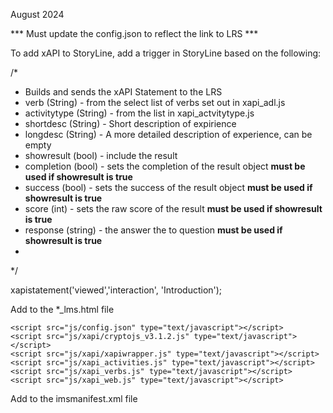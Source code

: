 August 2024

*** Must update the config.json to reflect the link to LRS ***

To add xAPI to StoryLine, add a trigger in StoryLine based on the following:

/*
* Builds and sends the xAPI Statement to the LRS
* verb (String) - from the select list of verbs set out in xapi_adl.js
* activitytype (String) - from the list in xapi_actvitytype.js
* shortdesc (String) - Short description of expirience
* longdesc (String) - A more detailed description of experience, can be empty
* showresult (bool) - include the result 
* completion (bool) - sets the completion of the result object **must be used if showresult is true**
* success (bool) - sets the success of the result object **must be used if showresult is true**
* score (int) - sets the raw score of the result **must be used if showresult is true**
* response (string) - the answer the to question **must be used if showresult is true**
*
*/

xapistatement('viewed','interaction', 'Introduction');



Add to the *_lms.html file

<!-- Start custom xAPI code-->	
	<script src="js/config.json" type="text/javascript"></script>
	<script src="js/xapi/cryptojs_v3.1.2.js" type="text/javascript"></script>
	<script src="js/xapi/xapiwrapper.js" type="text/javascript"></script>
	<script src="js/xapi_activities.js" type="text/javascript"></script>
	<script src="js/xapi_verbs.js" type="text/javascript"></script>
	<script src="js/xapi_web.js" type="text/javascript"></script>
<!-- End Custm xAPI code-->	

Add to the imsmanifest.xml file
<!-- Start custom xAPI files-->	
<file href="js/config.json" />
<file href="js/xapi_verbs.js" />
<file href="js/xapi_activities.js" />
<file href="js/xapi_web.js" />
<file href="js/xapi/xapiwrapper.js"/>
<file href="js/xapi/cryptojs_v3.1.2.js"/>
<!-- Start custom xAPI files -->	

